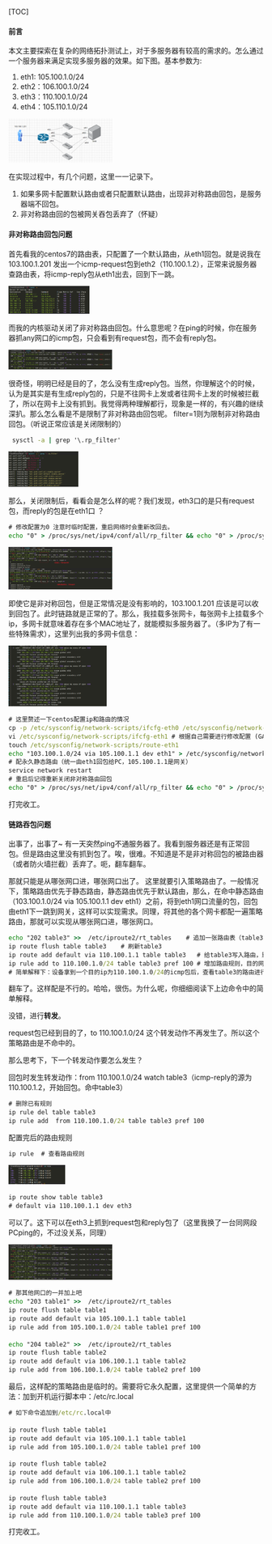 [TOC]

#### 前言

本文主要探索在复杂的网络拓扑测试上，对于多服务器有较高的需求的。怎么通过一个服务器来满足实现多服务器的效果。如下图。基本参数为:

1.  eth1: 105.100.1.0/24
2. eth2：106.100.1.0/24
3. eth3：110.100.1.0/24
4. eth4：105.110.1.0/24

<img src="./md_img/business.png" style="zoom: 20%;" />

在实现过程中，有几个问题，这里一一记录下。

1. 如果多网卡配置默认路由或者只配置默认路由，出现非对称路由回包，是服务器端不回包。
2. 非对称路由回的包被网关吞包丢弃了（怀疑）



#### 非对称路由回包问题

首先看我的centos7的路由表，只配置了一个默认路由，从eth1回包。就是说我在103.100.1.201 发出一个icmp-request包到eth2（110.100.1.2），正常来说服务器查路由表，将icmp-reply包从eth1出去，回到下一跳。

<img src="./md_img/server_static_route.png" style="zoom:20%;" />

而我的内核驱动关闭了非对称路由回包。什么意思呢？在ping的时候，你在服务器抓any网口的icmp包，只会看到有request包，而不会有reply包。

<img src="./md_img/icmp_no_return.png" style="zoom:20%;" />

很奇怪，明明已经是目的了，怎么没有生成reply包。当然，你理解这个的时候，认为是其实是有生成reply包的，只是不往网卡上发或者往网卡上发的时候被拦截了，所以在网卡上没有抓到。我觉得两种理解都行，现象是一样的，有兴趣的继续深扒。那么怎么看是不是限制了非对称路由回包呢。 filter=1则为限制非对称路由回包。（听说正常应该是关闭限制的） 

```cmd
 sysctl -a | grep '\.rp_filter'
```



<img src="./md_img/rp_filter1.png" style="zoom:20%;" />

那么，关闭限制后，看看会是怎么样的呢？我们发现，eth3口的是只有request包，而reply的包是在eth1口 ？

```cmd
# 修改配置为0 注意时临时配置，重启网络时会重新改回去。
echo "0" > /proc/sys/net/ipv4/conf/all/rp_filter && echo "0" > /proc/sys/net/ipv4/conf/default/rp_filter && echo "0" > /proc/sys/net/ipv4/conf/eth0/rp_filter
```

<img src="./md_img/rp_filter_return.png" style="zoom:20%;" />

即使它是非对称回包，但是正常情况是没有影响的，103.100.1.201 应该是可以收到回包了。此时链路就是正常的了。那么，我挂载多张网卡，每张网卡上挂载多个ip，多网卡就意味着存在多个MAC地址了，就能模拟多服务器了。（多IP为了有一些特殊需求），这里列出我的多网卡信息：

<img src="./md_img/ips.png" style="zoom:20%;" />

```cmd
# 这里赘述一下centos配置ip和路由的情况
cp -p /etc/sysconfig/network-scripts/ifcfg-eth0 /etc/sysconfig/network-scripts/ifcfg-eth1
vi /etc/sysconfig/network-scripts/ifcfg-eth1 # 根据自己需要进行修改配置 (GATEWAY字段按需配置，我这里只配一个网口有默认网关)
touch /etc/sysconfig/network-scripts/route-eth1
echo "103.100.1.0/24 via 105.100.1.1 dev eth1" > /etc/sysconfig/network-scripts/route-eth1  
# 配永久静态路由（统一由eth1回包给PC，105.100.1.1是网关）
service network restart 
# 重启后记得重新关闭非对称路由回包
echo "0" > /proc/sys/net/ipv4/conf/all/rp_filter && echo "0" > /proc/sys/net/ipv4/conf/default/rp_filter && echo "0" > /proc/sys/net/ipv4/conf/eth0/rp_filter
```

打完收工。



#### 链路吞包问题

出事了，出事了~ 有一天突然ping不通服务器了。我看到服务器还是有正常回包。但是路由这里没有抓到包了。唉，很难。不知道是不是非对称回包的被路由器（或者防火墙拦截）丢弃了。呃，翻车翻车。

那就只能是从哪张网口进，哪张网口出了。 这里就要引入策略路由了。一般情况下，策略路由优先于静态路由，静态路由优先于默认路由，那么，在命中静态路由（103.100.1.0/24 via 105.100.1.1 dev eth1）之前，将到eth1网口流量的包，回包由eth1下一跳到网关，这样可以实现需求。同理，将其他的各个网卡都配一遍策略路由，那就可以实现从哪张网口进，哪张网口。

```cmd
echo "202 table3" >>  /etc/iproute2/rt_tables    # 追加一张路由表（table3），权重200到策略路由
ip route flush table table3    # 刷新table3
ip route add default via 110.100.1.1 table table3   # 给table3写入路由，默认下一跳是110.100.1.1（eth3的网关）
ip rule add to 110.100.1.0/24 table table3 pref 100 # 增加路由规则，目的网段为110.100.1.0/24（eth3业务）的，查找命中table3
# 简单解释下：设备拿到一个目的ip为110.100.1.0/24的icmp包后，查看table3的路由进行转发。而table3，让它的下一跳是eth3出去，到eth3的网关。
```

翻车了。这样配是不行的。哈哈，很伤。为什么呢，你细细阅读下上边命令中的简单解释。

没错，进行**转发**。

request包已经到目的了，to 110.100.1.0/24 这个转发动作不再发生了。所以这个策略路由是不命中的。

那么思考下，下一个转发动作要怎么发生？

回包时发生转发动作：from 110.100.1.0/24 watch table3（icmp-reply的源为110.100.1.2，开始回包。命中table3）

```cmd
# 删除已有规则
ip rule del table table3
ip rule add  from 110.100.1.0/24 table table3 pref 100
```

配置完后的路由规则

```cmd
ip rule  # 查看路由规则

```

<img src="./md_img/ip_rule.png" style="zoom:20%;" />

```cmd
ip route show table table3
# default via 110.100.1.1 dev eth3 
```

可以了。这下可以在eth3上抓到request包和reply包了（这里我换了一台同网段PCping的，不过没关系，同理）

<img src="./md_img/ping_ok.png" style="zoom:20%;" />

```cmd
# 那其他网口的一并加上吧
echo "203 table1" >>  /etc/iproute2/rt_tables  
ip route flush table table1 
ip route add default via 105.100.1.1 table table1  
ip rule add from 105.100.1.0/24 table table1 pref 100

echo "204 table2" >>  /etc/iproute2/rt_tables  
ip route flush table table2
ip route add default via 106.100.1.1 table table2  
ip rule add from 106.100.1.0/24 table table2 pref 100
```

最后，这样配的策略路由是临时的。需要将它永久配置，这里提供一个简单的方法：加到开机运行脚本中：/etc/rc.local 

```cmd
# 如下命令追加到/etc/rc.local中

ip route flush table table1
ip route add default via 105.100.1.1 table table1
ip rule add from 105.100.1.0/24 table table1 pref 100

ip route flush table table2                                                                                                        
ip route add default via 106.100.1.1 table table2                                                                                 
ip rule add from 106.100.1.0/24 table table2 pref 100

ip route flush table table3                                                                                                        
ip route add default via 110.100.1.1 table table3                                                                              
ip rule add from 110.100.1.0/24 table table3 pref 100
```

打完收工。